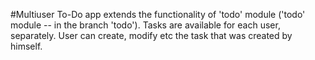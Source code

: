 #Multiuser To-Do app
extends the functionality of 'todo' module
('todo' module -- in the branch 'todo').
Tasks are available for each user, separately. User can
create, modify etc the task that was created by himself.